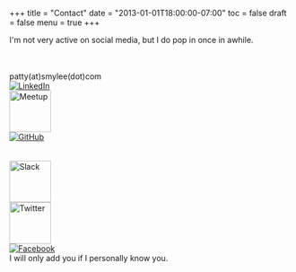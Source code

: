 +++
title = "Contact"
date = "2013-01-01T18:00:00-07:00"
toc = false
draft = false
menu = true
+++

I'm not very active on social media, but I do pop in once in awhile.

<br>
<div class=".container-fluid">
<div class="row">
<div class="col-xs-3">
<div id="contact_email"><span class="glyphicon glyphicon-envelope" width="74"></span><br>patty(at)smylee(dot)com</div>
</div>
<div class="col-xs-3">
<a href="https://www.linkedin.com/in/pramert" target="_blank"><img src="/images/smylee/contact/In-2C-48px-R.png" alt="LinkedIn" title="LinkedIn" class="no_border"></a>
</div>
<div class="col-xs-3">
<a href="http://www.meetup.com/members/148714252/" target="_blank"><img src="/images/smylee/contact/meetup-logo-no-border.svg" width="74" alt="Meetup" title="Meetup" class="no_border"></a>
</div>
<div class="col-xs-3">
<a href="https://github.com/smyleeface" target="_blank"><img src="/images/smylee/contact/GitHub-Mark-64px.png" alt="GitHub" title="GitHub" class="no_border"></a>
</div>
</div>
<br>
<br>
<div class="row">
<div class="col-xs-3">
<a href="https://smylee.slack.com" target="_blank"><img src="/images/smylee/contact/SlackMark-Web.png" width="74" alt="Slack" title="Slack" class="no_border"></a>
</div>
<div class="col-xs-3">
<a href="https://twitter.com/smyleeface" target="_blank"><img src="/images/smylee/contact/TwitterLogo_55acee.png" width="74" alt="Twitter" title="Twitter" class="no_border"></a>
</div>
<div class="col-xs-3">
<a href="https://www.facebook.com/smyleeface" target="_blank"><img src="/images/smylee/contact/FB-f-Logo__blue_50.png" alt="Facebook" title="Facebook" class="no_border"></a><br><span class="footnote">I will only add you if I personally know you.</span>
</div>
</div>
</div>